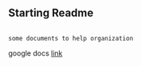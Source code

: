 ## Starting Readme

```Setup

some documents to help organization
```

google docs [link](https://docs.google.com/document/d/13Iz29mgM4Xk9s1PgNgxlxq3wEMZiyLHg2cHxrdxrA1E/edit?usp=sharing)
